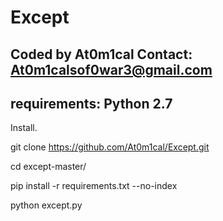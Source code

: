 # Except

Coded by At0m1cal
Contact: At0m1calsof0war3@gmail.com
------------------------------------
requirements: Python 2.7
------------------------------------
Install.

git clone https://github.com/At0m1cal/Except.git

cd except-master/

pip install -r requirements.txt --no-index

python except.py
